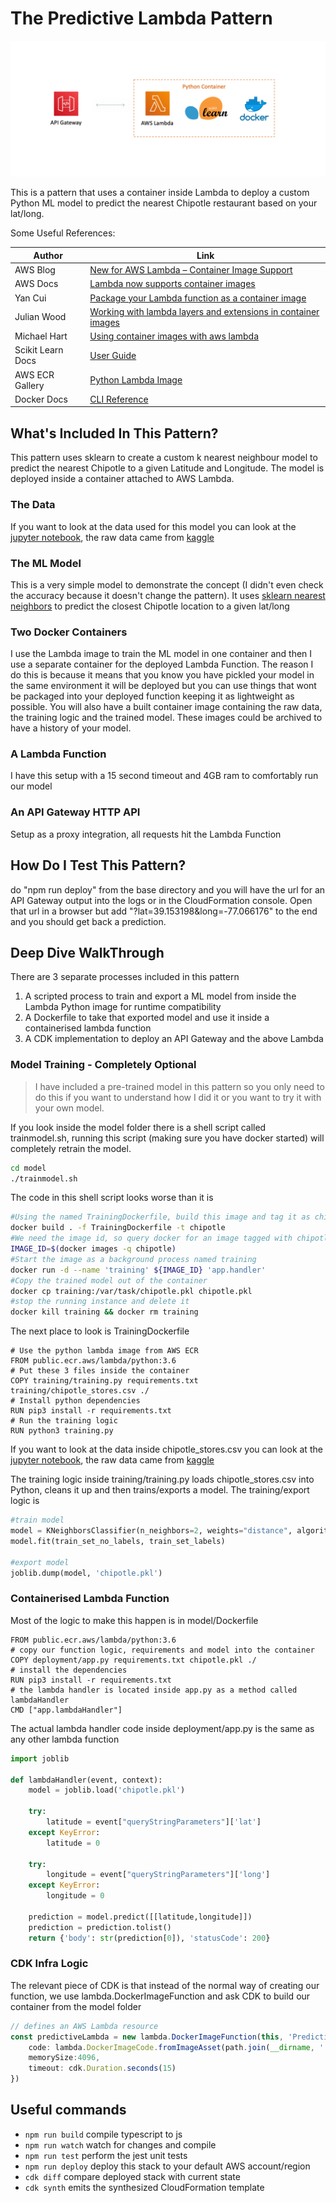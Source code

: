 # The Predictive Lambda Pattern

![architecture](img/arch.png)

This is a pattern that uses a container inside Lambda to deploy a custom Python ML model to predict the nearest Chipotle restaurant based on your lat/long.

Some Useful References:

| Author        | Link           |
| ------------- | ------------- |
| AWS Blog | [New for AWS Lambda – Container Image Support](https://aws.amazon.com/blogs/aws/new-for-aws-lambda-container-image-support/) |
| AWS Docs | [Lambda now supports container images](https://aws.amazon.com/about-aws/whats-new/2020/12/aws-lambda-now-supports-container-images-as-a-packaging-format/) |
| Yan Cui | [Package your Lambda function as a container image](https://lumigo.io/blog/package-your-lambda-function-as-a-container-image/) |
| Julian Wood | [Working with lambda layers and extensions in container images](https://aws.amazon.com/blogs/compute/working-with-lambda-layers-and-extensions-in-container-images/) |
| Michael Hart | [Using container images with aws lambda](https://hichaelmart.medium.com/using-container-images-with-aws-lambda-7ffbd23697f1) |
| Scikit Learn Docs | [User Guide](https://scikit-learn.org/stable/user_guide.html) |
| AWS ECR Gallery | [Python Lambda Image](https://gallery.ecr.aws/lambda/python) |
| Docker Docs | [CLI Reference](https://docs.docker.com/reference/) |

## What's Included In This Pattern?
This pattern uses sklearn to create a custom k nearest neighbour model to predict the nearest Chipotle to a given Latitude and Longitude. The model is deployed inside a container attached to AWS Lambda.

### The Data
If you want to look at the data used for this model you can look at the [jupyter notebook](model/training/Chipotle.ipynb), the raw data came from [kaggle](https://www.kaggle.com/jeffreybraun/chipotle-locations)

### The ML Model
This is a very simple model to demonstrate the concept (I didn't even check the accuracy because it doesn't change the pattern). It uses [sklearn nearest neighbors](https://scikit-learn.org/stable/modules/neighbors.html) to predict the closest Chipotle location to a given lat/long

### Two Docker Containers
I use the Lambda image to train the ML model in one container and then I use a separate container for the deployed Lambda Function. The reason I do this is because it means that you know you have pickled your model in the same environment it will be deployed but you can use things that wont be packaged into your deployed function keeping it as lightweight as possible. You will also have a built container image containing the raw data, the training logic and the trained model. These images could be archived to have a history of your model.

### A Lambda Function
I have this setup with a 15 second timeout and 4GB ram to comfortably run our model

### An API Gateway HTTP API
Setup as a proxy integration, all requests hit the Lambda Function

## How Do I Test This Pattern?

do "npm run deploy" from the base directory and you will have the url for an API Gateway output into the logs or in the CloudFormation console. Open that url in a browser but add "?lat=39.153198&long=-77.066176" to the end and you should get back a prediction.

## Deep Dive WalkThrough

There are 3 separate processes included in this pattern

1. A scripted process to train and export a ML model from inside the Lambda Python image for runtime compatibility
2. A Dockerfile to take that exported model and use it inside a containerised lambda function
3. A CDK implementation to deploy an API Gateway and the above Lambda

### Model Training - Completely Optional

> I have included a pre-trained model in this pattern so you only need to do this if you want to understand how I did it or you want to try it with your own model.

If you look inside the model folder there is a shell script called trainmodel.sh, running this script (making sure you have docker started) will completely retrain the model.

```bash
cd model
./trainmodel.sh
```

The code in this shell script looks worse than it is

```bash
#Using the named TrainingDockerfile, build this image and tag it as chipotle
docker build . -f TrainingDockerfile -t chipotle
#We need the image id, so query docker for an image tagged with chipotle
IMAGE_ID=$(docker images -q chipotle)
#Start the image as a background process named training
docker run -d --name 'training' ${IMAGE_ID} 'app.handler'
#Copy the trained model out of the container
docker cp training:/var/task/chipotle.pkl chipotle.pkl
#stop the running instance and delete it
docker kill training && docker rm training
```

The next place to look is TrainingDockerfile

```docker
# Use the python lambda image from AWS ECR
FROM public.ecr.aws/lambda/python:3.6
# Put these 3 files inside the container
COPY training/training.py requirements.txt training/chipotle_stores.csv ./
# Install python dependencies
RUN pip3 install -r requirements.txt
# Run the training logic
RUN python3 training.py
```

If you want to look at the data inside chipotle_stores.csv you can look at the [jupyter notebook](model/training/Chipotle.ipynb), the raw data came from [kaggle](https://www.kaggle.com/jeffreybraun/chipotle-locations)

The training logic inside training/training.py loads chipotle_stores.csv into Python, cleans it up and then trains/exports a model. The training/export logic is

```python
#train model
model = KNeighborsClassifier(n_neighbors=2, weights="distance", algorithm="auto")
model.fit(train_set_no_labels, train_set_labels)

#export model
joblib.dump(model, 'chipotle.pkl')
```

### Containerised Lambda Function

Most of the logic to make this happen is in model/Dockerfile

```docker
FROM public.ecr.aws/lambda/python:3.6
# copy our function logic, requirements and model into the container
COPY deployment/app.py requirements.txt chipotle.pkl ./
# install the dependencies
RUN pip3 install -r requirements.txt
# the lambda handler is located inside app.py as a method called lambdaHandler
CMD ["app.lambdaHandler"]
```

The actual lambda handler code inside deployment/app.py is the same as any other lambda function

```python
import joblib

def lambdaHandler(event, context):
    model = joblib.load('chipotle.pkl')

    try:
        latitude = event["queryStringParameters"]['lat']
    except KeyError:
        latitude = 0

    try:
        longitude = event["queryStringParameters"]['long']
    except KeyError:
        longitude = 0

    prediction = model.predict([[latitude,longitude]])
    prediction = prediction.tolist()
    return {'body': str(prediction[0]), 'statusCode': 200}
```

### CDK Infra Logic

The relevant piece of CDK is that instead of the normal way of creating our function, we use lambda.DockerImageFunction and ask CDK to build our container from the model folder

```typescript
// defines an AWS Lambda resource
const predictiveLambda = new lambda.DockerImageFunction(this, 'PredictiveLambda', {
    code: lambda.DockerImageCode.fromImageAsset(path.join(__dirname, '../model')),
    memorySize:4096,
    timeout: cdk.Duration.seconds(15)
})
```

## Useful commands

 * `npm run build`   compile typescript to js
 * `npm run watch`   watch for changes and compile
 * `npm run test`    perform the jest unit tests
 * `npm run deploy`      deploy this stack to your default AWS account/region
 * `cdk diff`        compare deployed stack with current state
 * `cdk synth`       emits the synthesized CloudFormation template
